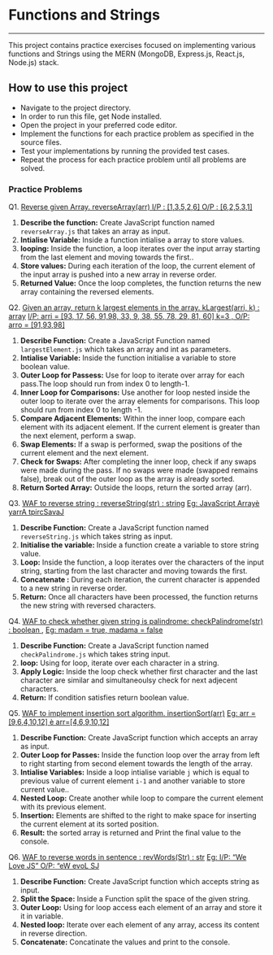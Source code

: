 # Functions and Strings

---

This project contains practice exercises focused on implementing various functions and Strings using the MERN (MongoDB, Express.js, React.js, Node.js) stack.

## How to use this project

- Navigate to the project directory.
- In order to run this file, get Node installed.
- Open the project in your preferred code editor.
- Implement the functions for each practice problem as specified in the source files.
- Test your implementations by running the provided test cases.
- Repeat the process for each practice problem until all problems are solved.

### Practice Problems

Q1. [Reverse given Array. reverseArray(arr)
I/P : [1,3,5,2,6] O/P : [6,2,5,3,1]](#)

1. **Describe the function:** Create JavaScript function named `reverseArray.js` that takes an array as input.
2. **Intialise Variable:** Inside a function intialise a array to store values.
3. **looping:** Inside the function, a loop iterates over the input array starting from the last element and moving towards the first..
4. **Store values:** During each iteration of the loop, the current element of the input array is pushed into a new array in reverse order.
5. **Returned Value:** Once the loop completes, the function returns the new array containing the reversed elements.

Q2. [Given an array, return k largest elements in the array. kLargest(arri, k) : array](#)
[I/P: arri = [93, 17, 56, 91,98, 33, 9, 38, 55, 78, 29, 81, 60] k=3 ,
O/P: arro = [91,93,98]](#)

1. **Describe Function:** Create a JavaScript Function named `largestElement.js` which takes an array and int as parameters.
2. **Intialise Variable:** Inside the function initialise a variable to store boolean value.
3. **Outer Loop for Passess:** Use for loop to iterate over array for each pass.The loop should run from index 0 to length-1.
4. **Inner Loop for Comparisons:** Use another for loop nested inside the outer loop to iterate over the array elements for comparisons. This loop should run from index 0 to length -1.
5. **Compare Adjacent Elements:** Within the inner loop, compare each element with its adjacent element. If the current element is greater than the next element, perform a swap.
6. **Swap Elements:** If a swap is performed, swap the positions of the current element and the next element.
7. **Check for Swaps:** After completing the inner loop, check if any swaps were made during the pass. If no swaps were made (swapped remains false), break out of the outer loop as the array is already sorted.
8. **Return Sorted Array:** Outside the loops, return the sorted array (arr).

Q3. [WAF to reverse string : reverseString(str) : string](#)
[Eg: JavaScript Arrayè yarrA tpircSavaJ ](#)

1. **Describe Function:** Create a JavaScript function named `reverseString.js` which takes string as input.
2. **Initialise the variable:** Inside a function create a variable to store string value.
3. **Loop:** Inside the function, a loop iterates over the characters of the input string, starting from the last character and moving towards the first.
4. **Concatenate :** During each iteration, the current character is appended to a new string in reverse order.
5. **Return:** Once all characters have been processed, the function returns the new string with reversed characters.

Q4. [WAF to check whether given string is palindrome: checkPalindrome(str) : boolean ,](#)
[Eg: madam = true, madama = false](#)

1. **Describe Function:** Create a JavaScript function named `checkPalindrome.js` which takes string input.
2. **loop:** Using for loop, iterate over each character in a string.
3. **Apply Logic:** Inside the loop check whether first character and the last character are similar and simultaneoulsy check for next adjecent characters.
4. **Return:** If condition satisfies return boolean value.

Q5. [WAF to implement insertion sort algorithm. insertionSort(arr)](#)
[Eg: arr = [9,6,4,10,12] è arr=[4,6,9,10,12]](#)

1. **Describe Function:** Create JavaScript function which accepts an array as input.
2. **Outer Loop for Passes:** Inside the function loop over the array from left to right starting from second element towards the length of the array.
3. **Intialise Variables:** Inside a loop intialise variable `j` which is equal to previous value of current element `i-1` and another variable to store current value..
4. **Nested Loop:** Create another while loop to compare the current element with its previous element.
5. **Insertion:** Elements are shifted to the right to make space for inserting the current element at its sorted position.
6. **Result:** the sorted array is returned and Print the final value to the console.

Q6. [WAF to reverse words in sentence : revWords(Str) : str](#)
[Eg: I/P: “We Love JS” O/P: “eW evoL SJ](#)

1. **Describe Function:** Create JavaScript function which accepts string as input.
2. **Split the Space:** Inside a Function split the space of the given string.
3. **Outer Loop:** Using for loop access each element of an array and store it it in variable.
4. **Nested loop:** Iterate over each element of any array, access its content in reverse direction.
5. **Concatenate:** Concatinate the values and print to the console.
